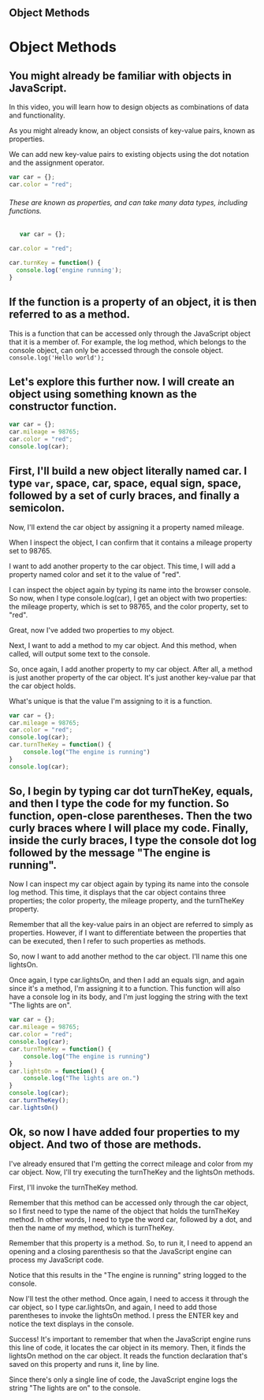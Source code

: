 ## Object Methods

# Object Methods

## You might already be familiar with objects in JavaScript.​

In this video, you will learn how to design objects as combinations of data and functionality.

As you might already know, an object consists of key-value pairs, known as properties.​

We can add new key-value pairs to existing objects using the dot notation and the assignment operator. ​

``` javascript
var car = {};
car.color = "red";
```
###### These are known as properties, and can take many data types, including functions.

``` javascript
   var car = {};​

car.color = "red";​

car.turnKey = function() { ​
  console.log('engine running'); ​
}
```
## If the function is a property of an object, it is then referred to as a method. ​

This is a function that can be accessed only through the JavaScript object that it is a member of. For example, the log method, which belongs to the console object, can only be accessed through the console object.​
 ` console.log('Hello world'); ​  `

## Let's explore this further now. I will create an object using something known as the constructor function.

```javascript
var car = {};
car.mileage = 98765;
car.color = "red";
console.log(car);
```

## First, I'll build a new object literally named car. I type `var`, space, car, space, equal sign, space, followed by a set of curly braces, and finally a semicolon.

Now, I'll extend the car object by assigning it a property named mileage. ​

When I inspect the object, I can confirm that it contains a mileage property set to 98765. ​

I want to add another property to the car object. This time, I will add a property named color and set it to the value of "red".

I can inspect the object again by typing its name into the browser console. So now, when I type console.log(car), I get an object with two properties: the mileage property, which is set to 98765, and the color property, set to "red". ​

Great, now I've added two properties to my object.

Next, I want to add a method to my car object. And this method, when called, will output some text to the console. ​

So, once again, I add another property to my car object. After all, a method is just another property of the car object. It's just another key-value par that the car object holds.

What's unique is that the value I'm assigning to it is a function. ​

```javascript
var car = {};
car.mileage = 98765;
car.color = "red";
console.log(car);
car.turnTheKey = function() {
    console.log("The engine is running")
}
console.log(car);
```
## So, I begin by typing car dot turnTheKey, equals, and then I type the code for my function. So function, open-close parentheses. Then the two curly braces where I will place my code. Finally, inside the curly braces, I type the console dot log followed by the message "The engine is running".

Now I can inspect my car object again by typing its name into the console log method. This time, it displays that the car object contains three properties; the color property, the mileage property, and the turnTheKey property. ​

Remember that all the key-value pairs in an object are referred to simply as properties. However, if I want to differentiate between the properties that can be executed, then I refer to such properties as methods. ​

So, now I want to add another method to the car object. I'll name this one lightsOn. ​

Once again, I type car.lightsOn, and then I add an equals sign, and again since it's a method, I'm assigning it to a function. This function will also have a console log in its body, and I'm just logging the string with the text "The lights are on". ​

```javascript
var car = {};
car.mileage = 98765;
car.color = "red";
console.log(car);
car.turnTheKey = function() {
    console.log("The engine is running")
}
car.lightsOn = function() {
    console.log("The lights are on.")
}
console.log(car);
car.turnTheKey();
car.lightsOn()
```
## Ok, so now I have added four properties to my object. And two of those are methods. ​

I've already ensured that I'm getting the correct mileage and color from my car object. Now, I'll try executing the turnTheKey and the lightsOn methods. ​

First, I'll invoke the turnTheKey method. ​

Remember that this method can be accessed only through the car object, so I first need to type the name of the object that holds the turnTheKey method. In other words, I need to type the word car, followed by a dot, and then the name of my method, which is turnTheKey. ​

Remember that this property is a method. So, to run it, I need to append an opening and a closing parenthesis so that the JavaScript engine can process my JavaScript code. ​

Notice that this results in the "The engine is running" string logged to the console. ​

Now I'll test the other method. Once again, I need to access it through the car object, so I type car.lightsOn, and again, I need to add those parentheses to invoke the lightsOn method. I press the ENTER key and notice the text displays in the console.

Success! It's important to remember that when the JavaScript engine runs this line of code, it locates the car object in its memory. Then, it finds the lightsOn method on the car object. It reads the function declaration that's saved on this property and runs it, line by line.

Since there's only a single line of code, the JavaScript engine logs the string "The lights are on" to the console. ​